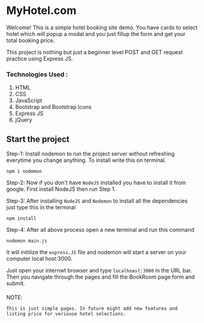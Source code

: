 # MyHotel.com 
Welcome! This is a simple hotel booking site demo. You have cards to select hotel which will popup a modal and you just fillup the form and get your total booking price. 

This project is nothing but just a beginner level POST and GET request practice using Express JS.

### Technologies Used :
1. HTML
2. CSS
3. JavaScript
4. Bootstrap and Bootstrap Icons
5. Express JS
6. jQuery

## Start the project

Step-1: Install nodemon to run the project server without refreshing everytime you change anything. To install write this on terminal. 

```
npm i nodemon
```

Step-2: Now if you don't have ``NodeJS`` installed you have to install it from google. First install NodeJS then run Step 1.

Step-3:  After installing ``NodeJS`` and ``Nodemon`` to install all the dependencies just type this in the terminal 

```
npm install
```

Step-4: After all above process open a new terminal and run this command 
```
nodemon main.js
```

It will initilize the ``express.JS`` file and nodemon will start a server on your computer local host:3000.

Just open your internwt browser and type 
`` localhoast:3000 `` in the URL bar. Then you navigate through the pages and fill the BookRoom page form and submit.


####
NOTE: 

``This is just simple pages. In future might add new features and listing price for veriouse hotel selections.``